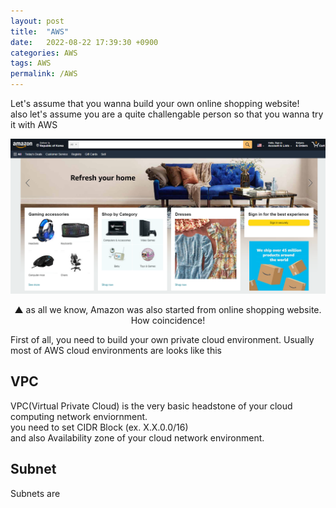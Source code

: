 ```yaml
---
layout: post
title:  "AWS"
date:   2022-08-22 17:39:30 +0900
categories: AWS
tags: AWS
permalink: /AWS
---
```


Let's assume that you wanna build your own online shopping website! \
also let's assume you are a quite challengable person so that you wanna try it with AWS

![amazon-website](/assets/amazon-page.png)
<p align="center">▲ as all we know, Amazon was also started from online shopping website. How coincidence!

First of all, you need to build your own private cloud environment.
Usually most of AWS cloud environments are looks like this



## VPC

VPC(Virtual Private Cloud) is the very basic headstone of your cloud computing network enviornment.  
you need to set CIDR Block (ex. X.X.0.0/16) \
and also Availability zone of your cloud network environment.

## Subnet
Subnets are 
